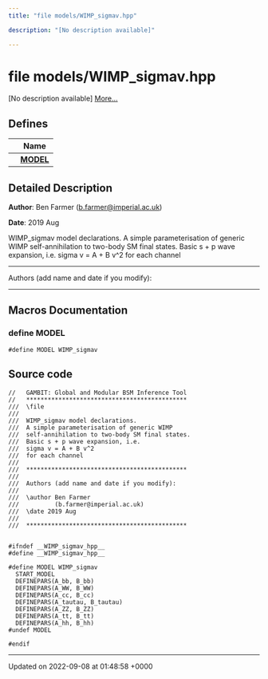 ```yaml
---
title: "file models/WIMP_sigmav.hpp"

description: "[No description available]"

---
```


# file models/WIMP_sigmav.hpp

[No description available] [More...](#detailed-description)

## Defines

|                | Name           |
| -------------- | -------------- |
|  | **[MODEL](/documentation/code/files/wimp__sigmav_8hpp/#define-wimp-sigmav-hpp-model)**  |

## Detailed Description


**Author**: Ben Farmer ([b.farmer@imperial.ac.uk](mailto:b.farmer@imperial.ac.uk)) 

**Date**: 2019 Aug

WIMP_sigmav model declarations. A simple parameterisation of generic WIMP self-annihilation to two-body SM final states. Basic s + p wave expansion, i.e. sigma v = A + B v^2 for each channel



------------------

Authors (add name and date if you modify):



------------------




## Macros Documentation

### define MODEL

```
#define MODEL WIMP_sigmav
```


## Source code

```
//   GAMBIT: Global and Modular BSM Inference Tool
//   *********************************************
///  \file
///
///  WIMP_sigmav model declarations. 
///  A simple parameterisation of generic WIMP
///  self-annihilation to two-body SM final states.
///  Basic s + p wave expansion, i.e.
///  sigma v = A + B v^2
///  for each channel
///
///  *********************************************
///
///  Authors (add name and date if you modify):
///   
///  \author Ben Farmer
///          (b.farmer@imperial.ac.uk)
///  \date 2019 Aug
///
///  *********************************************


#ifndef __WIMP_sigmav_hpp__
#define __WIMP_sigmav_hpp__

#define MODEL WIMP_sigmav
  START_MODEL
  DEFINEPARS(A_bb, B_bb) 
  DEFINEPARS(A_WW, B_WW) 
  DEFINEPARS(A_cc, B_cc)
  DEFINEPARS(A_tautau, B_tautau)
  DEFINEPARS(A_ZZ, B_ZZ) 
  DEFINEPARS(A_tt, B_tt)
  DEFINEPARS(A_hh, B_hh)
#undef MODEL

#endif
```


-------------------------------

Updated on 2022-09-08 at 01:48:58 +0000
